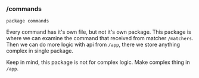 ### /commands

`package commands`

Every command has it's own file, but not it's own package. This package is where we can examine the command that received from matcher `/matchers`. Then we can do more logic with api from `/app`, there we store anything complex in single package. 

Keep in mind, this package is not for complex logic. Make complex thing in `/app`.
